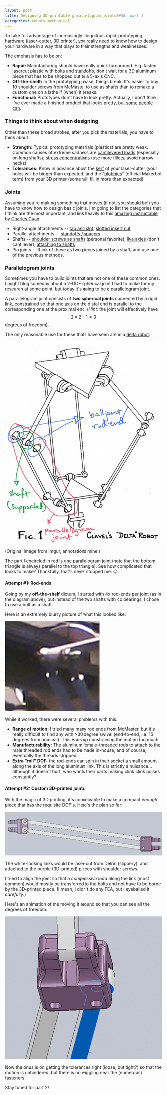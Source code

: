 ```yaml
---
layout: post
title: Designing 3D-printable parallelogram joints&#58; part 1
categories: robots mechanical
---
```


To take full advantage of increasingly ubiquitous rapid-prototyping hardware (laser-cutter, 3D printer), you really need to know how to design your hardware in a way that plays to their strengths and weaknesses. 

The emphasis has to be on:

* **Rapid:** Manufacturing should have really quick turnaround. E.g. fasten lasercut plastic with bolts and standoffs, don't wait for a 3D aluminum piece that has to be shopped out to a 5-axis CNC.
* **Off-the-shelf:** In the prototyping phase, things break. It's easier to buy 10 shoulder screws from McMaster to use as shafts than to remake a custom one on a lathe if (when) it breaks.
* **Functional:** Prototypes don't have to look pretty. Actually, I don't think I've ever made a finished product that looks pretty, but [some people can](http://www.mechachoi.com/).

### Things to think about when designing

Other than these broad strokes, after you pick the materials, you have to think about

* **Strength:** Typical prototyping materials (plastics) are pretty weak. Common causes of extreme sadness are [cantilevered loads](http://en.wikipedia.org/wiki/Cantilever) (especially on long shafts), [stress concentrations](http://en.wikipedia.org/wiki/Stress_concentration) (use more fillets, avoid narrow necks)
* **Tolerances:** Know in advance about the [kerf](http://www.cutlasercut.com/resources/tips-and-advice/what-is-laser-kerf) of your laser-cutter (your holes will be bigger than expected) and the "[blobbies](http://www.makerbot.com/blog/2011/01/06/vertex-polygon-and-diameter-recommendations-for-printing-small-holes/)" (official Makerbot term) from your 3D printer (some will fill in more than expected)

### Joints

Assuming you're making something that moves (if not, you should be!) you have to know how to design basic joints. I'm going to list the categories that I think are the most important, and link heavily to this [amazing instructable](http://www.instructables.com/id/How-to-Build-your-Everything-Really-Really-Fast/) by [Charles Guan](http://www.etotheipiplusone.net/):

* Right-angle attachments -- [tab and slot](http://www.instructables.com/id/How-to-Build-your-Everything-Really-Really-Fast/step2/Magical-Finger-Joints-Joining-Plates-at-Right-Angl/), [slotted insert nut](http://www.instructables.com/id/How-to-Build-your-Everything-Really-Really-Fast/step4/The-T-nut-Crossed-T-nut-Jesus-Nut-Slotted-Insert-N/)
* Parallel attachments -- [standoffs / spacers](http://www.instructables.com/id/How-to-Build-your-Everything-Really-Really-Fast/step9/Joining-Parallel-Plates-Using-Standoffs-and-Spacer/)
* Shafts -- [shoulder screws as shafts](http://www.instructables.com/id/How-to-Build-your-Everything-Really-Really-Fast/step13/Rotating-Parts-Using-Shoulder-Screws/) (personal favorite), [live axles](http://www.instructables.com/id/How-to-Build-your-Everything-Really-Really-Fast/step14/Rotating-Parts-Live-Axles-and-Bearings/) (don't cantilever), [attaching to shafts](http://www.instructables.com/id/How-to-Build-your-Everything-Really-Really-Fast/step15/Attaching-to-Rotating-Parts-Live-Axles-with-Set-Sc/)
* Pin joints -- think of these as two pieces joined by a shaft, and use one of the previous methods.

### Parallelogram joints

Sometimes you have to build joints that are not one of these common ones. I might blog someday about a 2-DOF spherical joint I had to make for my research at some point, but today it's going to be a parallelogram joint.

A parallelogram joint consists of **two spherical joints** connected by a rigid link, constrained so that one axis on the distal end is parallel to the corresponding one at the proximal end. (*Hint:* the joint will effectively have $$2 \times 2 - 1 = 3$$ degrees of freedom).

The only reasonable use for these that I have seen are in a [delta robot](http://en.wikipedia.org/wiki/Delta_robot):

![Delta robot](/images/delta_annotated.png "Delta robot")

(Original image from imgur, annotations mine.)

The part I encircled in red is one parallelogram joint (note that the bottom triangle is always parallel to the top triangle). See how complicated that looks to make? Thankfully, that's never stopped me. :wink:

#### Attempt #1: Rod-ends

Going by my **off-the-shelf** dictum, I started with 4x rod-ends per joint (as in the diagram above), but instead of the two shafts with 4x bearings, I chose to use a bolt as a shaft.

Here is an extremely blurry picture of what this looked like:

![Rod end parallelogram joint](/images/parallelogram_rod_end.png "Rod end parallelogram joint")

While it worked, there were several problems with this:

* **Range of motion:** I tried many many rod ends from McMaster, but it's really difficult to find any with >30 degree swivel (end-to-end, i.e. 15 degrees from nominal). This ends up constraining the motion too much
* **Manufacturability:** The aluminum female-threaded rods to attach to the male threaded rod ends had to be made in-house, and of course, eventually the threads stripped.
* **Extra "roll" DOF:** the rod-ends can spin in their socket a small amount along the axis of the long aluminum link. This is strictly a nuisance... although it doesn't hurt, who wants their parts making clink clink noises constantly?

#### Attempt #2: Custom 3D-printed joints

With the magic of 3D printing, it's conceivable to make a compact *enough* piece that has the requisite DOF's. Here's the plan so far:

![Parallelogram v0 side](/images/parallelogram_v0_side.png "Parallelogram v0 side")

The white-looking links would be laser-cut from Delrin (slippery), and attached to the purple (3D-printed) pieces with shoulder screws.

I tried to align the joint so that a *compressive load* along the link (most common) would mostly be transferred to the bolts and not have to be borne by the 3D-printed piece. (I mean, I didn't do any FEA, but I eyeballed it *carefully*.)

Here's an animation of me moving it around so that you can see all the degrees of freedom:

![Parallelogram v0](/images/parallelogram_v0.gif "Parallelogram v0")

Now the onus is on getting the tolerances right (loose, but tight?) so that the motion is unhindered, but there is no wiggling near the (numerous) fasteners. 

Stay tuned for part 2!


